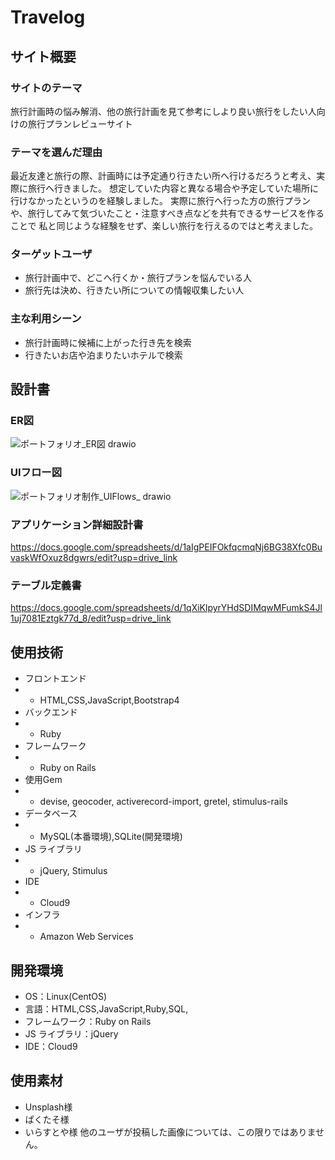 # Travelog

## サイト概要

### サイトのテーマ

旅行計画時の悩み解消、他の旅行計画を見て参考にしより良い旅行をしたい人向けの旅行プランレビューサイト

### テーマを選んだ理由

最近友達と旅行の際、計画時には予定通り行きたい所へ行けるだろうと考え、実際に旅行へ行きました。
想定していた内容と異なる場合や予定していた場所に行けなかったというのを経験しました。
実際に旅行へ行った方の旅行プランや、旅行してみて気づいたこと・注意すべき点などを共有できるサービスを作ることで
私と同じような経験をせず、楽しい旅行を行えるのではと考えました。

### ターゲットユーザ

- 旅行計画中で、どこへ行くか・旅行プランを悩んでいる人
- 旅行先は決め、行きたい所についての情報収集したい人

### 主な利用シーン

- 旅行計画時に候補に上がった行き先を検索
- 行きたいお店や泊まりたいホテルで検索

## 設計書
### ER図
![ポートフォリオ_ER図 drawio](https://github.com/user-attachments/assets/3e831367-0a7f-4524-8316-08edddf9951a)

### UIフロー図
![ポートフォリオ制作_UIFlows_ drawio](https://github.com/user-attachments/assets/bec3db1b-8618-40a6-8445-734323f37c1c)

### アプリケーション詳細設計書
https://docs.google.com/spreadsheets/d/1aIgPEIFOkfqcmqNj6BG38Xfc0BuvaskWfOxuz8dgwrs/edit?usp=drive_link

### テーブル定義書
https://docs.google.com/spreadsheets/d/1qXiKlpyrYHdSDIMqwMFumkS4Jl1uj7081Eztgk77d_8/edit?usp=drive_link


## 使用技術
- フロントエンド
- - HTML,CSS,JavaScript,Bootstrap4
- バックエンド
- - Ruby
- フレームワーク
- - Ruby on Rails
- 使用Gem
- - devise, geocoder, activerecord-import, gretel, stimulus-rails
- データベース
- - MySQL(本番環境),SQLite(開発環境)
- JS ライブラリ
- - jQuery, Stimulus
- IDE
- - Cloud9
- インフラ
- - Amazon Web Services

## 開発環境
- OS：Linux(CentOS)
- 言語：HTML,CSS,JavaScript,Ruby,SQL,
- フレームワーク：Ruby on Rails
- JS ライブラリ：jQuery
- IDE：Cloud9

## 使用素材
- Unsplash様
- ぱくたそ様
- いらすとや様
他のユーザが投稿した画像については、この限りではありません。
